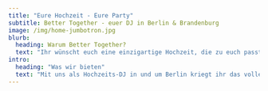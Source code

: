 ```yaml
---
title: "Eure Hochzeit - Eure Party"
subtitle: Better Together - euer DJ in Berlin & Brandenburg
image: /img/home-jumbotron.jpg
blurb:
  heading: Warum Better Together?
  text: "Ihr wünscht euch eine einzigartige Hochzeit, die zu euch passt und einfach Spaß macht? Ihr wollt ein entspanntes House-Set zu eurer Gartenparty? Oder zu euren Lieblingsliedern bis in die frühen Morgenstunden abzappeln, quer durch die Hits der letzten Jahrzehnte? Oder außer Hip Hop nichts aus den Boxen kommen lassen? Dazu braucht ihr Leute, die nicht nur was von Musik verstehen, sondern auch feinfühlig auf eure Bedürfnisse eingehen. Wir geben Hand in Hand mit euch alles dafür, eure Hochzeit zu einem unvergesslichen Erlebnis zu machen - ganz genau so, wie ihr sie euch vorstellt. Wir achten auf eine passende Musikauswahl, die euch und eure Gäste die Tanzfläche stürmen lässt. Die richtige Musik zur richtigen Zeit. Zusammen kreieren wir eure legendäre Party!"
intro:
  heading: "Was wir bieten"
  text: "Mit uns als Hochzeits-DJ in und um Berlin kriegt ihr das volle Rundum-Sorglos-Paket: In einem Kennenlerngespräch stimmen wir mit euch den Stil eurer Party und eure musikalischen Vorlieben und No-Gos ab. Am Hochzeitstag kommen wir mit allem, was man für eine gelungene Party braucht: DJ-Equimpent, passender Audio- und Lichttechnik - und natürlich mit bester Laune 💃🕺"
---
```

